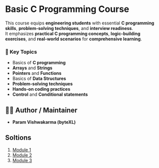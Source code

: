 # Basic C Programming Course

This course equips **engineering students** with essential **C programming skills**, **problem-solving techniques**, and **interview readiness**.  
It emphasizes **practical C programming concepts**, **logic-building exercises**, and **real-world scenarios** for **comprehensive learning**.

### 🔑 Key Topics
- Basics of **C programming**  
- **Arrays** and **Strings**  
- **Pointers** and **Functions**  
- Basics of **Data Structures**  
- **Problem-solving techniques**  
- **Hands-on coding practices**  
- **Control** and **Conditional statements**  


## 👨‍💻 Author / Maintainer
- **Param Vishwakarma (byteXL)**

## Soltions

1. [Module 1](./module_1/README.md)
2. [Module 2](./module_2/README.md)
3. [Module 3](./module_3/README.md)
